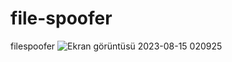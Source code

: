 # file-spoofer
filespoofer
![Ekran görüntüsü 2023-08-15 020925](https://github.com/Y1G08/file-spoofer/assets/140850024/000b81cc-0a9f-409d-b836-a1b85225826f)
